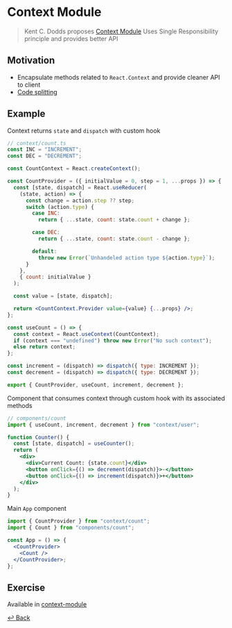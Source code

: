 # Context Module

> Kent C. Dodds proposes [Context Module](https://github.com/kentcdodds/advanced-react-patterns/blob/main/src/exercise/01.md)
> Uses Single Responsibility principle and provides better API

## Motivation

- Encapsulate methods related to `React.Context` and provide cleaner API to client
- [Code splitting](https://twitter.com/dan_abramov/status/1125774170154065920)

## Example

Context returns `state` and `dispatch` with custom hook

```jsx
// context/count.ts
const INC = "INCREMENT";
const DEC = "DECREMENT";

const CountContext = React.createContext();

const CountProvider = ({ initialValue = 0, step = 1, ...props }) => {
  const [state, dispatch] = React.useReducer(
    (state, action) => {
      const change = action.step ?? step;
      switch (action.type) {
        case INC:
          return { ...state, count: state.count + change };

        case DEC:
          return { ...state, count: state.count - change };

        default:
          throw new Error(`Unhandeled action type ${action.type}`);
      }
    },
    { count: initialValue }
  );

  const value = [state, dispatch];

  return <CountContext.Provider value={value} {...props} />;
};

const useCount = () => {
  const context = React.useContext(CountContext);
  if (context === "undefined") throw new Error("No such context");
  else return context;
};

const increment = (dispatch) => dispatch({ type: INCREMENT });
const decrement = (dispatch) => dispatch({ type: DECREMENT });

export { CountProvider, useCount, increment, decrement };
```

Component that consumes context through custom hook with its associated methods

```jsx
// components/count
import { useCount, increment, decrement } from "context/user";

function Counter() {
  const [state, dispatch] = useCounter();
  return (
    <div>
      <div>Current Count: {state.count}</div>
      <button onClick={() => decrement(dispatch)}>-</button>
      <button onClick={() => increment(dispatch)}>+</button>
    </div>
  );
}
```

Main `App` component

```jsx
import { CountProvider } from "context/count";
import { Count } from "components/count";

const App = () => {
  <CountProvider>
    <Count />
  </CountProvider>;
};
```

## Exercise

Available in [context-module](./context-module/README.md)

[↩️ Back](./0-intro.md)

